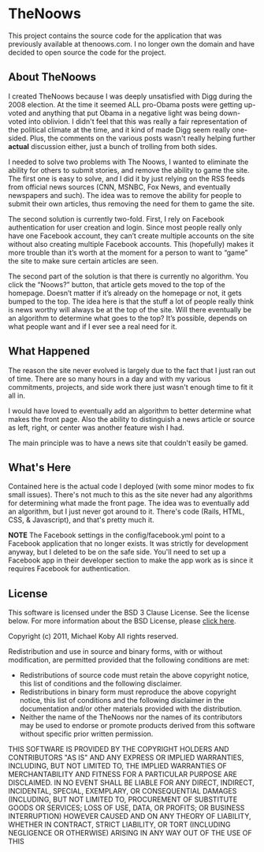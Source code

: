 # TheNoows #

This project contains the source code for the application that was previously available at thenoows.com. I no longer own the domain and have decided to open source the code for the project.

## About TheNoows ##

I created TheNoows because I was deeply unsatisfied with Digg during the 2008 election. At the time it seemed ALL pro-Obama posts were getting up-voted and anything that put Obama in a negative light was being down-voted into oblivion. I didn't feel that this was really a fair representation of the political climate at the time, and it kind of made Digg seem really one-sided. Plus, the comments on the various posts wasn't really helping further **actual** discussion either, just a bunch of trolling from both sides.

I needed to solve two problems with The Noows, I wanted to eliminate the ability for others to submit stories, and remove the ability to game the site.  The first one is easy to solve, and I did it by just relying on the RSS feeds from official news sources (CNN, MSNBC, Fox News, and eventually newspapers and such).  The idea was to remove the ability for people to submit their own articles, thus removing the need for them to game the site.

The second solution is currently two-fold. First, I rely on Facebook authentication for user creation and login. Since most people really only have one Facebook account, they can’t create multiple accounts on the site without also creating multiple Facebook accounts.  This (hopefully) makes it more trouble than it’s worth at the moment for a person to want to “game” the site to make sure certain articles are seen.

The second part of the solution is that there is currently no algorithm. You click the “Noows?” button, that article gets moved to the top of the homepage. Doesn’t matter if it’s already on the homepage or not, it gets bumped to the top.  The idea here is that the stuff a lot of people really think is news worthy will always be at the top of the site.  Will there eventually be an algorithm to determine what goes to the top? It’s possible, depends on what people want and if I ever see a real need for it.

## What Happened ##

The reason the site never evolved is largely due to the fact that I just ran out of time. There are so many hours in a day and with my various commitments, projects, and side work there just wasn't enough time to fit it all in.

I would have loved to eventually add an algorithm to better determine what makes the front page. Also the ability to distinguish a news article or source as left, right, or center was another feature wish I had.

The main principle was to have a news site that couldn't easily be gamed.

## What's Here ##

Contained here is the actual code I deployed (with some minor modes to fix small issues). There's not much to this as the site never had any algorithms for determining what made the front page. The idea was to eventually add an algorithm, but I just never got around to it.  There's code (Rails, HTML, CSS, & Javascript), and that's pretty much it.

**NOTE** The Facebook settings in the config/facebook.yml point to a Facebook application that no longer exists. It was strictly for development anyway, but I deleted to be on the safe side. You'll need to set up a Facebook app in their developer section to make the app work as is since it requires Facebook for authentication.

## License ##

This software is licensed under the BSD 3 Clause License. 
See the license below. For more information about the BSD License, please [click here](http://www.opensource.org/licenses/BSD-3-Clause).

Copyright (c) 2011, Michael Koby
All rights reserved.

Redistribution and use in source and binary forms, with or without
modification, are permitted provided that the following conditions are met:

- Redistributions of source code must retain the above copyright notice, this list of conditions and the following disclaimer.
- Redistributions in binary form must reproduce the above copyright notice, this list of conditions and the following disclaimer in the documentation and/or other materials provided with the distribution.
- Neither the name of the TheNoows nor the names of its contributors may be used to endorse or promote products derived from this software without specific prior written permission.

THIS SOFTWARE IS PROVIDED BY THE COPYRIGHT HOLDERS AND CONTRIBUTORS "AS IS" AND
ANY EXPRESS OR IMPLIED WARRANTIES, INCLUDING, BUT NOT LIMITED TO, THE IMPLIED
WARRANTIES OF MERCHANTABILITY AND FITNESS FOR A PARTICULAR PURPOSE ARE
DISCLAIMED. IN NO EVENT SHALL <COPYRIGHT HOLDER> BE LIABLE FOR ANY
DIRECT, INDIRECT, INCIDENTAL, SPECIAL, EXEMPLARY, OR CONSEQUENTIAL DAMAGES
(INCLUDING, BUT NOT LIMITED TO, PROCUREMENT OF SUBSTITUTE GOODS OR SERVICES;
LOSS OF USE, DATA, OR PROFITS; OR BUSINESS INTERRUPTION) HOWEVER CAUSED AND
ON ANY THEORY OF LIABILITY, WHETHER IN CONTRACT, STRICT LIABILITY, OR TORT
(INCLUDING NEGLIGENCE OR OTHERWISE) ARISING IN ANY WAY OUT OF THE USE OF THIS